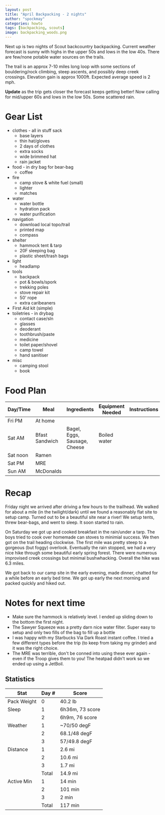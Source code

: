 ```yaml
---
layout: post
title: "April Backpacking - 2 nights"
author: "spockmay"
categories: howto
tags: [backpacking, scouts]
image: backpacking_woods.png
---
```


Next up is two nights of Scout backcountry backpacking. Current weather forecast is sunny with highs in the upper 50s and lows in the low 40s. There are few/none potable water sources on the trails.

The trail is an approx 7-10 miles long loop with some sections of bouldering/rock climbing, steep ascents, and possibly deep creek crossings. Elevation gain is approx 1000ft. Expected average speed is 2 mph.

**Update** as the trip gets closer the forecast keeps getting better! Now calling for mid/upper 60s and lows in the low 50s. Some scattered rain. 

# Gear List
- clothes - all in stuff sack
  - base layers
  - thin hat/gloves
  - 2 days of clothes
  - extra socks
  - wide brimmed hat
  - rain jacket
- food - in dry bag for bear-bag
  - coffee
- fire
  - camp stove & white fuel (small)
  - lighter
  - matches
- water
  - water bottle
  - hydration pack
  - water purification
- navigation
  - download local topo/trail
  - printed map
  - compass
- shelter
  - hammock tent & tarp
  - 20F sleeping bag
  - plastic sheet/trash bags
- light
  - headlamp
- tools
  - backpack
  - pot & bowls/spork
  - trekking poles
  - stove repair kit
  - 50' rope
  - extra caribeaners
- First Aid kit (simple)
- toiletries - in drybag
  - contact case/sln
  - glasses
  - deoderant
  - toothbrush/paste
  - medicine
  - toilet paper/shovel
  - camp towel
  - hand sanitiser
- misc
  - camping stool
  - book

# Food Plan

| Day/Time | Meal | Ingredients | Equipment Needed | Instructions |
| -------- | ---- | ----------- | ---------------- | ------------ |
| Fri PM | At home |  |  |  |
| Sat AM | Bfast Sandwich | Bagel, Eggs, Sausage, Cheese | Boiled water |  |
| Sat noon | Ramen |  | | |
| Sat PM | MRE |  |  | | 
| Sun AM | McDonalds |  | |  |

# Recap

Friday night we arrived after driving a few hours to the trailhead. We walked for about a mile (in the twilight/dark) until we found a reasonably flat site to setup camp. Turned out to be a beautiful site near a river! We setup tents, threw bear-bags, and went to sleep. It soon started to rain.

On Saturday we got up and cooked breakfast in the rain/under a tarp. The boys tried to cook over homemade can stoves to minimial success. We then got on the trail heading clockwise. The first mile was pretty steep to a gorgeous (but foggy) overlook. Eventually the rain stopped, we had a very nice hike through some beautiful early spring forest. There were numerous improvised creek crossings but minimal bushwhacking. Overall the hike was 6.3 miles.

We got back to our camp site in the early evening, made dinner, chatted for a while before an early bed time. We got up early the next morning and packed quickly and hiked out.

# Notes for next time

- Make sure the hammock is relatively level. I ended up sliding down to the bottom the first night. 
- The Sawyer Squeeze was a pretty darn nice water filter. Super easy to setup and only two fills of the bag to fill up a bottle
- I was happy with my Starbucks Via Dark Roast instant coffee. I tried a few different types before the trip (to keep from taking my grinder) and it was the right choice.
- The MRE was terrible, don't be conned into using these ever again - even if the Troop gives them to you! The heatpad didn't work so we ended up using a JetBoil.

## Statistics

| Stat | Day # | Score |
| ---- | ----- | ----- |
| Pack Weight | 0 | 40.2 lb |
| Sleep | 1 | 6h36m, 73 score |
| | 2 | 6h9m, 76 score |
| Weather | 1 | ~70/50 degF |
| | 2 | 68.1/48 degF |
| | 3 | 57/49.8 degF |
| Distance | 1 | 2.6 mi|
| | 2 | 10.6 mi|
| | 3 | 1.7 mi|
| | Total | 14.9 mi|
| Active Min | 1 | 14 min|
| | 2 | 101 min|
| | 3 | 2 min|
| | Total | 117 min|
